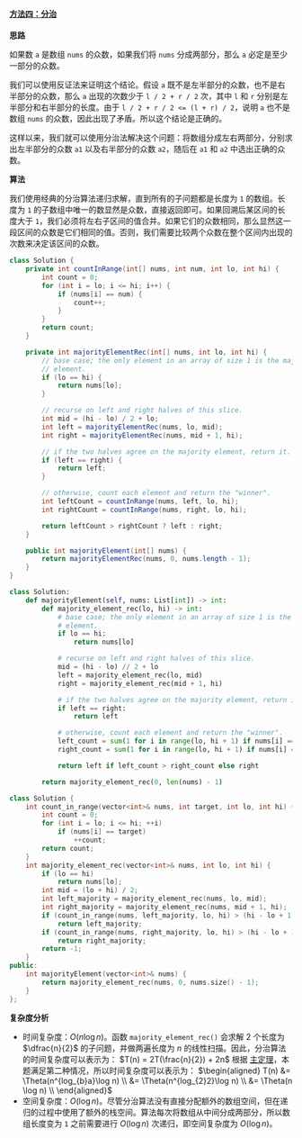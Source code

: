 ﻿#### [方法四：分治](https://leetcode.cn/problems/majority-element/solution/duo-shu-yuan-su-by-leetcode-solution//#方法四：分治)

**思路**

如果数 `a` 是数组 `nums` 的众数，如果我们将 `nums` 分成两部分，那么 `a` 必定是至少一部分的众数。

我们可以使用反证法来证明这个结论。假设 `a` 既不是左半部分的众数，也不是右半部分的众数，那么 `a` 出现的次数少于 `l / 2 + r / 2` 次，其中 `l` 和 `r` 分别是左半部分和右半部分的长度。由于 `l / 2 + r / 2 <= (l + r) / 2`，说明 `a` 也不是数组 `nums` 的众数，因此出现了矛盾。所以这个结论是正确的。

这样以来，我们就可以使用分治法解决这个问题：将数组分成左右两部分，分别求出左半部分的众数 `a1` 以及右半部分的众数 `a2`，随后在 `a1` 和 `a2` 中选出正确的众数。

**算法**

我们使用经典的分治算法递归求解，直到所有的子问题都是长度为 `1` 的数组。长度为 `1` 的子数组中唯一的数显然是众数，直接返回即可。如果回溯后某区间的长度大于 `1`，我们必须将左右子区间的值合并。如果它们的众数相同，那么显然这一段区间的众数是它们相同的值。否则，我们需要比较两个众数在整个区间内出现的次数来决定该区间的众数。

```java
class Solution {
    private int countInRange(int[] nums, int num, int lo, int hi) {
        int count = 0;
        for (int i = lo; i <= hi; i++) {
            if (nums[i] == num) {
                count++;
            }
        }
        return count;
    }

    private int majorityElementRec(int[] nums, int lo, int hi) {
        // base case; the only element in an array of size 1 is the majority
        // element.
        if (lo == hi) {
            return nums[lo];
        }

        // recurse on left and right halves of this slice.
        int mid = (hi - lo) / 2 + lo;
        int left = majorityElementRec(nums, lo, mid);
        int right = majorityElementRec(nums, mid + 1, hi);

        // if the two halves agree on the majority element, return it.
        if (left == right) {
            return left;
        }

        // otherwise, count each element and return the "winner".
        int leftCount = countInRange(nums, left, lo, hi);
        int rightCount = countInRange(nums, right, lo, hi);

        return leftCount > rightCount ? left : right;
    }

    public int majorityElement(int[] nums) {
        return majorityElementRec(nums, 0, nums.length - 1);
    }
}
```

```python
class Solution:
    def majorityElement(self, nums: List[int]) -> int:
        def majority_element_rec(lo, hi) -> int:
            # base case; the only element in an array of size 1 is the majority
            # element.
            if lo == hi:
                return nums[lo]

            # recurse on left and right halves of this slice.
            mid = (hi - lo) // 2 + lo
            left = majority_element_rec(lo, mid)
            right = majority_element_rec(mid + 1, hi)

            # if the two halves agree on the majority element, return it.
            if left == right:
                return left

            # otherwise, count each element and return the "winner".
            left_count = sum(1 for i in range(lo, hi + 1) if nums[i] == left)
            right_count = sum(1 for i in range(lo, hi + 1) if nums[i] == right)

            return left if left_count > right_count else right

        return majority_element_rec(0, len(nums) - 1)
```

```cpp
class Solution {
    int count_in_range(vector<int>& nums, int target, int lo, int hi) {
        int count = 0;
        for (int i = lo; i <= hi; ++i)
            if (nums[i] == target)
                ++count;
        return count;
    }
    int majority_element_rec(vector<int>& nums, int lo, int hi) {
        if (lo == hi)
            return nums[lo];
        int mid = (lo + hi) / 2;
        int left_majority = majority_element_rec(nums, lo, mid);
        int right_majority = majority_element_rec(nums, mid + 1, hi);
        if (count_in_range(nums, left_majority, lo, hi) > (hi - lo + 1) / 2)
            return left_majority;
        if (count_in_range(nums, right_majority, lo, hi) > (hi - lo + 1) / 2)
            return right_majority;
        return -1;
    }
public:
    int majorityElement(vector<int>& nums) {
        return majority_element_rec(nums, 0, nums.size() - 1);
    }
};
```

**复杂度分析**

-   时间复杂度：$O(n\log n)$。函数 `majority_element_rec()` 会求解 2 个长度为 $\dfrac{n}{2}$ 的子问题，并做两遍长度为 $n$ 的线性扫描。因此，分治算法的时间复杂度可以表示为：
    $T(n) = 2T(\frac{n}{2}) + 2n$
    根据 [主定理](https://leetcode.cn/link/?target=https://baike.baidu.com/item/%E4%B8%BB%E5%AE%9A%E7%90%86/3463232?fr=aladdin)，本题满足第二种情况，所以时间复杂度可以表示为：
    $\begin{aligned} T(n) &= \Theta(n^{log_{b}a}\log n) \\ &= \Theta(n^{log_{2}2}\log n) \\ &= \Theta(n \log n) \\ \end{aligned}$
-   空间复杂度：$O(\log n)$。尽管分治算法没有直接分配额外的数组空间，但在递归的过程中使用了额外的栈空间。算法每次将数组从中间分成两部分，所以数组长度变为 `1` 之前需要进行 $O(\log n)$ 次递归，即空间复杂度为 $O(\log n)$。
